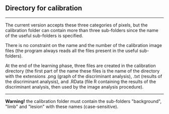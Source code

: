 ## Directory for calibration

***

The current version accepts these three categories of pixels, but the calibration folder can contain more than three sub-folders since the name of the useful sub-folders is specified.

There is no constraint on the name and the number of the calibration image files (the program always reads all the files present in the useful sub-folders).

At the end of the learning phase, three files are created in the calibration directory (the first part of the name these files is the name of the directory with the extensions .png (graph of the discriminant analysis), .txt (results of the discriminant analysis), and .RData (file R containing the results of the discriminant analysis, then used by the image analysis procedure).

***
**Warning!**  the calibration folder must contain the sub-folders "background", "limb" and "lesion" with these names (case-sensitive).
